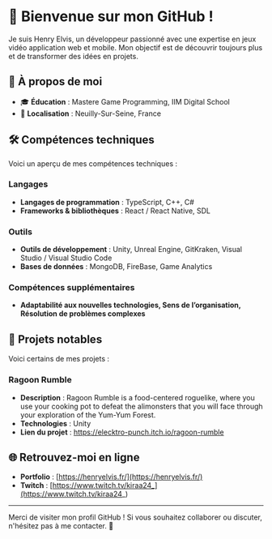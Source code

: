 # 👋 Bienvenue sur mon GitHub !

Je suis Henry Elvis, un développeur passionné avec une expertise en jeux vidéo application web et mobile. Mon objectif est de découvrir toujours plus et de transformer des idées en projets.

## 🚀 À propos de moi

- 🎓 **Éducation** : Mastere Game Programming, IIM Digital School
- 📍 **Localisation** : Neuilly-Sur-Seine, France

## 🛠️ Compétences techniques

Voici un aperçu de mes compétences techniques :

### Langages
- **Langages de programmation** : TypeScript, C++, C#
- **Frameworks & bibliothèques** : React / React Native, SDL

### Outils
- **Outils de développement** : Unity, Unreal Engine, GitKraken, Visual Studio / Visual Studio Code
- **Bases de données** : MongoDB, FireBase, Game Analytics

### Compétences supplémentaires
- **Adaptabilité aux nouvelles technologies, Sens de l’organisation, Résolution de problèmes complexes**

## 📂 Projets notables

Voici certains de mes projets :

### Ragoon Rumble
- **Description** : Ragoon Rumble is a food-centered roguelike, where you use your cooking pot to defeat the alimonsters that you will face through your exploration of the Yum-Yum Forest.
- **Technologies** : Unity
- **Lien du projet** : https://elecktro-punch.itch.io/ragoon-rumble

## 🌐 Retrouvez-moi en ligne

- **Portfolio** : [https://henryelvis.fr/](https://henryelvis.fr/)
- **Twitch** : [https://www.twitch.tv/kiraa24_](https://www.twitch.tv/kiraa24_)
 
---

Merci de visiter mon profil GitHub ! Si vous souhaitez collaborer ou discuter, n'hésitez pas à me contacter. 🚀
